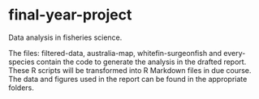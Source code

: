 # final-year-project
Data analysis in fisheries science.

The files: filtered-data, australia-map, whitefin-surgeonfish and every-species contain the code to
generate the analysis in the drafted report. These R scripts will be transformed into R Markdown files in due
course. The data and figures used in the report can be found in the appropriate folders.
